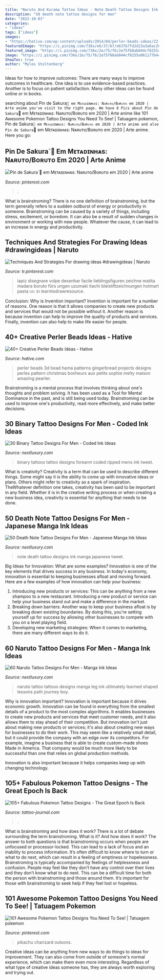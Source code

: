 ```yaml
---
title: "Naruto And Kurama Tattoo Ideas - Note Death Tattoo Designs Ink Manga Japanese Tweet"
description: "50 death note tattoo designs for men"
date: "2022-10-03"
categories:
- "ideas"
tags: ["ideas"]
images:
- "https://hative.com/wp-content/uploads/2014/04/perler-beads-ideas/22-3d-house-perler-beads.jpg"
featuredImage: "https://i.pinimg.com/736x/e6/37/b7/e637b7fd2d23a3a6ac26885c0983d242.jpg"
featured_image: "https://i.pinimg.com/736x/2e/75/f6/2e75f68ab044cf8255a961177b4c99d9.jpg"
image: "https://i.pinimg.com/736x/2e/75/f6/2e75f68ab044cf8255a961177b4c99d9.jpg"
ShowToc: true
author: "Myles Stoltenberg"
---
```



Ideas for how to improve outcomes:
There are many ways to improve outcomes in healthcare. One idea is to use evidence-based practices. Another is to focus on patient satisfaction. Many other ideas can be found online or in books.

	

		
searching about Pin de Sakura`🍡 em Mᴇᴛᴀᴅɪɴʜᴀs: Nᴀʀᴜᴛᴏ/Bᴏʀᴜᴛᴏ em 2020 | Arte anime you've visit to the right page. We have 8 Pics about Pin de Sakura`🍡 em Mᴇᴛᴀᴅɪɴʜᴀs: Nᴀʀᴜᴛᴏ/Bᴏʀᴜᴛᴏ em 2020 | Arte anime like 101 Awesome Pokemon Tattoo Designs You Need To See! | Tatuagem pokemon, Pin de Sakura`🍡 em Mᴇᴛᴀᴅɪɴʜᴀs: Nᴀʀᴜᴛᴏ/Bᴏʀᴜᴛᴏ em 2020 | Arte anime and also Pin de Sakura`🍡 em Mᴇᴛᴀᴅɪɴʜᴀs: Nᴀʀᴜᴛᴏ/Bᴏʀᴜᴛᴏ em 2020 | Arte anime. Here you go:
		
    
## Pin De Sakura`🍡 Em Mᴇᴛᴀᴅɪɴʜᴀs: Nᴀʀᴜᴛᴏ/Bᴏʀᴜᴛᴏ Em 2020 | Arte Anime

<img loading=lazy src="https://i.pinimg.com/736x/2e/75/f6/2e75f68ab044cf8255a961177b4c99d9.jpg" onerror="this.onerror=null;this.src='https://tse4.mm.bing.net/th?id=OIP.O75wP0ESi_LJ4xW5fl6VOQHaIV&amp;pid=15.1';" alt="Pin de Sakura`🍡 em Mᴇᴛᴀᴅɪɴʜᴀs: Nᴀʀᴜᴛᴏ/Bᴏʀᴜᴛᴏ em 2020 | Arte anime">

_Source: pinterest.com_

>. 

	

What is brainstroming?
There is no one definition of brainstroming, but the term generally refers to a sudden outburst of energy or productivity in someone. Brainstroming can be caused by a variety of things, including stress, excitement, or boredom. It can also be a result of sudden changes in environment or working with new people. Whatever the cause, it can lead to an increase in energy and productivity.

    
## Techniques And Strategies For Drawing Ideas #drawingideas | Naruto

<img loading=lazy src="https://i.pinimg.com/736x/67/a5/fc/67a5fc29e7d1846833beb36377556110.jpg" onerror="this.onerror=null;this.src='https://tse4.mm.bing.net/th?id=OIP.OmBtWNM_1qXBShtRdo3QIwHaKo&amp;pid=15.1';" alt="Techniques And Strategies For drawing ideas #drawingideas | Naruto">

_Source: tr.pinterest.com_

>lapiz disegnare volpe desenhar facile lieblingsfiguren zeichne matita madara boruto fürs ungen uzumaki itachi bleistiftzeichnungen hotmart pasta เกะ ซา learntodrawresource. 

	

Conclusion: Why is Invention important?
Invention is important for a number of reasons. One reason is that it allows companies to create new products and services that would not be possible without it. Another reason is because invention can help to improve the quality of products and services. Finally, invention can also help to make life easier for people.

    
## 40+ Creative Perler Beads Ideas - Hative

<img loading=lazy src="https://hative.com/wp-content/uploads/2014/04/perler-beads-ideas/22-3d-house-perler-beads.jpg" onerror="this.onerror=null;this.src='https://tse1.mm.bing.net/th?id=OIP.K03BeMbJw1Bw8970c69TtQHaJD&amp;pid=15.1';" alt="40+ Creative Perler Beads Ideas - Hative">

_Source: hative.com_

>perler beads 3d bead hama patterns gingerbread projects designs perles pattern christmas bonheurs aux petits sophie melty maison amazing pearler. 

	

Brainstroming is a mental process that involves thinking about one's thoughts and problem solving. It has been used as a Tool for Mental Dominance in the past, and is still being used today. Brainstroming can be used to improve one's productivity, read more effectively, and make better decisions.

    
## 30 Binary Tattoo Designs For Men - Coded Ink Ideas

<img loading=lazy src="http://nextluxury.com/wp-content/uploads/ripped-skin-binary-mens-forearm-tattoos.jpg" onerror="this.onerror=null;this.src='https://tse3.mm.bing.net/th?id=OIP.EAy5RzUQypMXoneau9jAogHaG1&amp;pid=15.1';" alt="30 Binary Tattoo Designs For Men - Coded Ink Ideas">

_Source: nextluxury.com_

>binary tattoos tattoo designs forearm coded ripped mens ink tweet. 

	

What is creativity?
Creativity is a term that can be used to describe different things. Some might say it is the ability to come up with innovative ideas or plans. Others might refer to creativity as a spark of inspiration. TheWhatever definition one takes, creativity has been said to be important in any field. Whether it is in the creative writing process or when creating a new business idea, creativity is essential for anything that needs to be done.

    
## 50 Death Note Tattoo Designs For Men - Japanese Manga Ink Ideas

<img loading=lazy src="http://nextluxury.com/wp-content/uploads/inner-forearm-death-note-tattoo-design-ideas-for-males.jpg" onerror="this.onerror=null;this.src='https://tse2.mm.bing.net/th?id=OIP.ZQj2Qxu6sYH7Vf_jbbbsoAHaHa&amp;pid=15.1';" alt="50 Death Note Tattoo Designs For Men - Japanese Manga Ink Ideas">

_Source: nextluxury.com_

>note death tattoo designs ink manga japanese tweet. 

	

Big Ideas for Innovation: What are some examples?
Innovation is one of the key elements that drives success in any business. In today's economy, innovation is essential to keeping businesses afloat and moving forward. Here are a few examples of how innovation can help your business: 
1. Introducing new products or services: This can be anything from a new shampoo to a new restaurant. Introducing a new product or service can help your business stand out and make a difference in the market. 
2. Breaking down barriers: Another way to keep your business afloat is by breaking down existing boundaries. By doing this, you're setting yourself up for success by allowing other businesses to compete with you on a level playing field. 
3. Developing new marketing strategies: When it comes to marketing, there are many different ways to do it.

    
## 60 Naruto Tattoo Designs For Men - Manga Ink Ideas

<img loading=lazy src="http://nextluxury.com/wp-content/uploads/manly-naruto-tattoo-design-ideas-for-men-leg-band.jpg" onerror="this.onerror=null;this.src='https://tse3.mm.bing.net/th?id=OIP.XKXjotczYP3TZWpMHbuRnQHaHa&amp;pid=15.1';" alt="60 Naruto Tattoo Designs For Men - Manga Ink Ideas">

_Source: nextluxury.com_

>naruto tattoo tattoos designs manga leg ink ultimately learned shaped lessons path journey boy. 

	

Why is innovation important?
Innovation is important because it drives economic growth. Innovation can be found in everything from the smallest details of a product to the most complex algorithms. It enables businesses to create new products and services that meet customer needs, and it also allows them to stay ahead of their competition.
But innovation isn't just about making new products or services; it's also about creating new ways for businesses to do their work. This may seem like a relatively small detail, but it could provide the company with an edge over its competitors. For example, imagine a business that is able to create custom-made shoes Made in America. That company would be much more likely to be successful than one that relies on global production methods.

Innovation is also important because it helps companies keep up with changing technology.

    
## 105+ Fabulous Pokemon Tattoo Designs - The Great Epoch Is Back

<img loading=lazy src="https://tattoo-journal.com/wp-content/uploads/2016/08/pokemon-tattoo47.jpg" onerror="this.onerror=null;this.src='https://tse3.mm.bing.net/th?id=OIP.aCDZPG-CzjZTul7iCGZG_gHaJQ&amp;pid=15.1';" alt="105+ Fabulous Pokemon Tattoo Designs - The Great Epoch Is Back">

_Source: tattoo-journal.com_

>. 

	

What is brainstroming and how does it work?
There is a lot of debate surrounding the term brainstroming. What is it? And how does it work? The answer to both questions is that brainstroming occurs when people are unfocused or processor-locked. This can lead to a lack of focus and an inability to process information. It’s often difficult to know where to turn or what to do next, which can result in a feeling of emptiness or hopelessness.
Brainstroming is typically accompanied by feelings of helplessness and confusion. People may feel like they don’t have any control over their lives and they don’t know what to do next. This can be a difficult time for both the person with brainstroming and those around them. It’s important for those with brainstroming to seek help if they feel lost or hopeless.

    
## 101 Awesome Pokemon Tattoo Designs You Need To See! | Tatuagem Pokemon

<img loading=lazy src="https://i.pinimg.com/736x/e6/37/b7/e637b7fd2d23a3a6ac26885c0983d242.jpg" onerror="this.onerror=null;this.src='https://tse1.mm.bing.net/th?id=OIP.DrhSSNS-TPGz5EqJFjhBUgHaJK&amp;pid=15.1';" alt="101 Awesome Pokemon Tattoo Designs You Need To See! | Tatuagem pokemon">

_Source: pinterest.com_

>pikachu charizard outsons. 

	

Creative ideas can be anything from new ways to do things to ideas for improvement. They can also come from outside of someone's normal experience, which can make them even more interesting. Regardless of what type of creative ideas someone has, they are always worth exploring and trying out.

